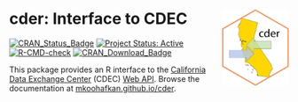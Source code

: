 # cder: Interface to CDEC <a href='https://github.com/mkoohafkan/cder'><img src='man/figures/logo.png' align="right" height="139" /></a>

<!-- badges: start -->
[![CRAN_Status_Badge](http://www.r-pkg.org/badges/version/cder)](http://cran.r-project.org/package=cder)
[![Project Status: Active](https://www.repostatus.org/badges/latest/active.svg)](https://www.repostatus.org/#active)
[![R-CMD-check](https://github.com/mkoohafkan/cder/actions/workflows/R-CMD-check.yaml/badge.svg)](https://github.com/mkoohafkan/cder/actions/workflows/R-CMD-check.yaml)
[![CRAN_Download_Badge](https://cranlogs.r-pkg.org/badges/grand-total/cder)](http://cran.r-project.org/package=cder)
<!-- badges: end -->

This package provides an R interface to the 
[California Data Exchange Center](https://cdec.water.ca.gov/)
(CDEC) [Web API](https://cdec.water.ca.gov/dynamicapp/wsSensorData). Browse
the documentation at [mkoohafkan.github.io/cder](https://mkoohafkan.github.io/cder).

